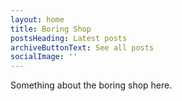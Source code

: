 ```yaml
---
layout: home
title: Boring Shop
postsHeading: Latest posts
archiveButtonText: See all posts
socialImage: ''
---
```

Something about the boring shop here. 
